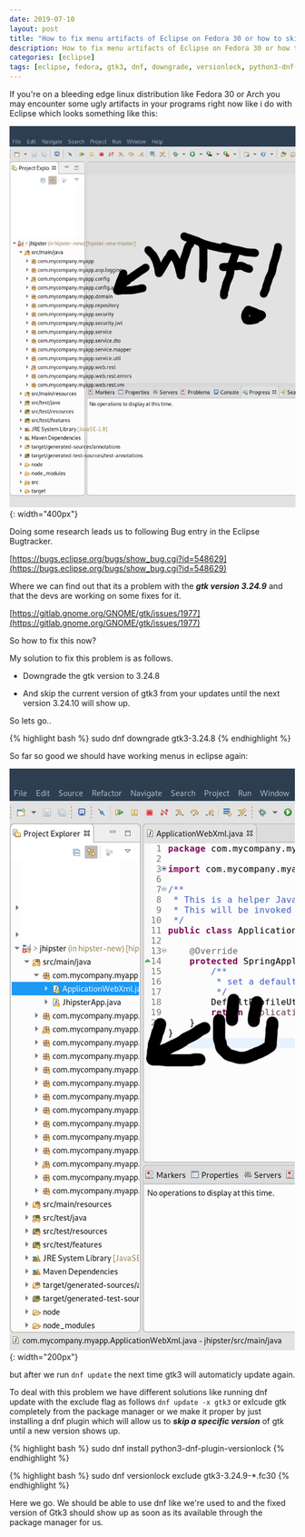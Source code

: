 ```yaml
---
date: 2019-07-10
layout: post
title: "How to fix menu artifacts of Eclipse on Fedora 30 or how to skip specific versions of packages with dnf"
description: How to fix menu artifacts of Eclipse on Fedora 30 or how to skip specific versions of packages with dnf.
categories: [eclipse]
tags: [eclipse, fedora, gtk3, dnf, downgrade, versionlock, python3-dnf-plugin-versionlock,  gtk3-3.24.9 bug]
---
```


If you're on a bleeding edge linux distribution like Fedora 30 or Arch you may encounter some ugly artifacts in your programs right now like i do with Eclipse which looks something like this:

![screenshot eclipse with overlapping artifacts in the project explorer](/assets/img/posts/2019-07-10/eclipse.png){: width="400px"}

Doing some research leads us to following Bug entry in the Eclipse Bugtracker.


[https://bugs.eclipse.org/bugs/show_bug.cgi?id=548629](https://bugs.eclipse.org/bugs/show_bug.cgi?id=548629)

Where we can find out that its a problem with the ***gtk version 3.24.9*** and that the devs are working on some fixes for it.

[https://gitlab.gnome.org/GNOME/gtk/issues/1977](https://gitlab.gnome.org/GNOME/gtk/issues/1977)

So how to fix this now?

My solution to fix this problem is as follows.

* Downgrade the gtk version to 3.24.8

* And skip the current version of gtk3 from your updates until the next version 3.24.10 will show up.


So lets go..

{% highlight bash %}
sudo dnf downgrade gtk3-3.24.8
{% endhighlight %}

So far so good we should have working menus in eclipse again:


![screenshot eclipse fixed view](/assets/img/posts/2019-07-10/eclipse-fixed.png){: width="200px"}

but after we run ```dnf update``` the next time gtk3 will automaticly update again.

To deal with this problem we have different solutions like running dnf update with the exclude flag as follows ```dnf update -x gtk3``` or exlcude gtk completely from the package manager or we make it proper by just installing a dnf plugin which will allow us to ***skip a specific version*** of gtk until a new version shows up.

{% highlight bash %}
sudo dnf install python3-dnf-plugin-versionlock
{% endhighlight %}

{% highlight bash %}
sudo dnf versionlock exclude gtk3-3.24.9-*.fc30
{% endhighlight %}

Here we go. We should be able to use dnf like we're used to and the fixed version of Gtk3 should show up as soon as its available through the package manager for us.
